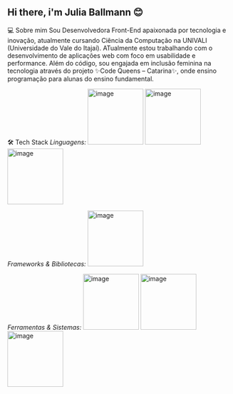 ## Hi there, i'm Julia Ballmann 😊

💻 Sobre mim
Sou Desenvolvedora Front-End apaixonada por tecnologia e inovação, atualmente cursando Ciência da Computação na UNIVALI (Universidade do Vale do Itajaí). ATualmente estou trabalhando com o desenvolvimento de aplicações web com foco em usabilidade e performance.
Além do código, sou engajada em inclusão feminina na tecnologia através do projeto ✨Code Queens – Catarina✨, onde ensino programação para alunas do ensino fundamental.


🛠️ Tech Stack
*Linguagens:*
<img width="125" height="125" alt="image" src="https://github.com/user-attachments/assets/d2bf6166-b0af-4cd9-a89f-f072ca1b4298" />
<img width="125" height="125" alt="image" src="https://github.com/user-attachments/assets/b182e3d2-90a5-4c12-993d-a72581eec4bb" />
<img width="125" height="125" alt="image" src="https://github.com/user-attachments/assets/266ac3d9-3d3f-41c6-8dfc-39040795210c" />

*Frameworks & Bibliotecas:*
<img width="125" height="125" alt="image" src="https://github.com/user-attachments/assets/2d7b0a7a-ea6e-4f1a-b624-9153cd07b6e5" />

*Ferramentas & Sistemas:*
<img width="125" height="125" alt="image" src="https://github.com/user-attachments/assets/7fc4bfdd-50a9-4fe7-b3d6-9005d16e79d0" />
<img width="125" height="125" alt="image" src="https://github.com/user-attachments/assets/375335cd-37f0-4e69-8aaf-696e459e60b8" />
<img width="125" height="125" alt="image" src="https://github.com/user-attachments/assets/5936dd71-6c36-48d6-930d-298079bb40d6" />

